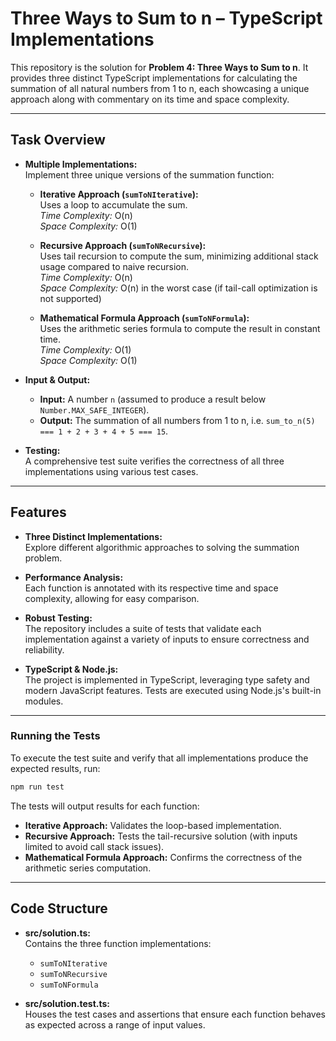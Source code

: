 # Three Ways to Sum to n – TypeScript Implementations

This repository is the solution for **Problem 4: Three Ways to Sum to n**. It provides three distinct TypeScript implementations for calculating the summation of all natural numbers from 1 to n, each showcasing a unique approach along with commentary on its time and space complexity.

---

## Task Overview

- **Multiple Implementations:**  
  Implement three unique versions of the summation function:
  - **Iterative Approach (`sumToNIterative`):**  
    Uses a loop to accumulate the sum.  
    *Time Complexity:* O(n)  
    *Space Complexity:* O(1)
    
  - **Recursive Approach (`sumToNRecursive`):**  
    Uses tail recursion to compute the sum, minimizing additional stack usage compared to naive recursion.  
    *Time Complexity:* O(n)  
    *Space Complexity:* O(n) in the worst case (if tail-call optimization is not supported)
    
  - **Mathematical Formula Approach (`sumToNFormula`):**  
    Uses the arithmetic series formula to compute the result in constant time.  
    *Time Complexity:* O(1)  
    *Space Complexity:* O(1)
  
- **Input & Output:**  
  - **Input:** A number `n` (assumed to produce a result below `Number.MAX_SAFE_INTEGER`).  
  - **Output:** The summation of all numbers from 1 to n, i.e. `sum_to_n(5) === 1 + 2 + 3 + 4 + 5 === 15`.

- **Testing:**  
  A comprehensive test suite verifies the correctness of all three implementations using various test cases.

---

## Features

- **Three Distinct Implementations:**  
  Explore different algorithmic approaches to solving the summation problem.
  
- **Performance Analysis:**  
  Each function is annotated with its respective time and space complexity, allowing for easy comparison.

- **Robust Testing:**  
  The repository includes a suite of tests that validate each implementation against a variety of inputs to ensure correctness and reliability.

- **TypeScript & Node.js:**  
  The project is implemented in TypeScript, leveraging type safety and modern JavaScript features. Tests are executed using Node.js's built-in modules.

---

### Running the Tests

To execute the test suite and verify that all implementations produce the expected results, run:
```bash
npm run test
```

The tests will output results for each function:
- **Iterative Approach:** Validates the loop-based implementation.
- **Recursive Approach:** Tests the tail-recursive solution (with inputs limited to avoid call stack issues).
- **Mathematical Formula Approach:** Confirms the correctness of the arithmetic series computation.

---

## Code Structure

- **src/solution.ts:**  
  Contains the three function implementations:
  - `sumToNIterative`
  - `sumToNRecursive`
  - `sumToNFormula`

- **src/solution.test.ts:**  
  Houses the test cases and assertions that ensure each function behaves as expected across a range of input values.